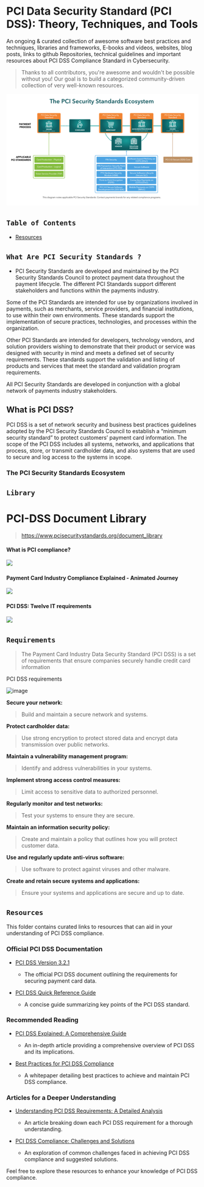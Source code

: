 # PCI Data Security Standard (PCI DSS): Theory, Techniques, and Tools


An ongoing & curated collection of awesome software best practices and techniques, libraries and frameworks, E-books and videos, websites, blog posts, links to github Repositories, technical guidelines and important resources about  PCI DSS Compliance Standard in Cybersecurity.
> Thanks to all contributors, you're awesome and wouldn't be possible without you! Our goal is to build a categorized community-driven collection of very well-known resources.


![ecossytem](https://github.com/paulveillard/cybersecurity-pci-dss-compliance/blob/main/img/pci_security_standard_ecosystem.png)

## `Table of Contents`
- [Resources](#resources)


## `What Are PCI Security Standards ?`
- PCI Security Standards are developed and maintained by the PCI Security Standards Council to protect payment data throughout the payment lifecycle. The different PCI Standards support different stakeholders and functions within the payments industry.

Some of the PCI Standards are intended for use by organizations involved in payments, such as merchants, service providers, and financial institutions, to use within their own environments. These standards support the implementation of secure practices, technologies, and processes within the organization.

Other PCI Standards are intended for developers, technology vendors, and solution providers wishing to demonstrate that their product or service was designed with security in mind and meets a defined set of security requirements. These standards support the validation and listing of products and services that meet the standard and validation program requirements.

All PCI Security Standards are developed in conjunction with a global network of payments industry stakeholders.


## What is PCI DSS?
PCI DSS is a set of network security and business best practices guidelines adopted by the PCI Security Standards Council to establish a “minimum security standard” to protect customers’ payment card information. The scope of the PCI DSS includes all systems, networks, and applications that process, store, or transmit cardholder data, and also systems that are used to secure and log access to the systems in scope.


### The PCI Security Standards Ecosystem

## `Library`

PCI-DSS Document Library
========================
> https://www.pcisecuritystandards.org/document_library

#### What is PCI compliance?
[![](https://i.ytimg.com/vi/b6xplJbic6s/hqdefault.jpg)](https://www.youtube.com/watch?v=b6xplJbic6s)

#### Payment Card Industry Compliance Explained - Animated Journey
[![](https://i.ytimg.com/vi/4MRKENpQqs8/hqdefault.jpg)](https://www.youtube.com/watch?v=4MRKENpQqs8)

#### PCI DSS: Twelve IT requirements
[![](https://i.ytimg.com/vi/HiN93kp6Dgc/hqdefault.jpg)](https://www.youtube.com/watch?v=HiN93kp6Dgc)

## `Requirements`
> The Payment Card Industry Data Security Standard (PCI DSS) is a set of requirements that ensure companies securely handle credit card information

PCI DSS requirements

![image](https://github.com/user-attachments/assets/79087e3e-d8ce-4cf6-b81b-f0a00df92f59)


**Secure your network:**
> Build and maintain a secure network and systems.

**Protect cardholder data:**
> Use strong encryption to protect stored data and encrypt data transmission over public networks.
 
**Maintain a vulnerability management program:**
> Identify and address vulnerabilities in your systems.

**Implement strong access control measures:**
> Limit access to sensitive data to authorized personnel.

**Regularly monitor and test networks:**
> Test your systems to ensure they are secure.

**Maintain an information security policy:**
> Create and maintain a policy that outlines how you will protect customer data. 

**Use and regularly update anti-virus software:** 

> Use software to protect against viruses and other malware.

**Create and retain secure systems and applications:**

> Ensure your systems and applications are secure and up to date.





## `Resources`

This folder contains curated links to resources that can aid in your understanding of PCI DSS compliance.

### Official PCI DSS Documentation

- [PCI DSS Version 3.2.1](https://www.pcisecuritystandards.org/documents/PCI_DSS_v3-2-1.pdf)
  - The official PCI DSS document outlining the requirements for securing payment card data.

- [PCI DSS Quick Reference Guide](https://www.pcisecuritystandards.org/documents/PCI_DSS_Quick_Reference_Guide.pdf)
  - A concise guide summarizing key points of the PCI DSS standard.

### Recommended Reading

- [PCI DSS Explained: A Comprehensive Guide](https://www.itgovernance.eu/blog/en/a-guide-to-the-4-pci-dss-compliance-levels)
  - An in-depth article providing a comprehensive overview of PCI DSS and its implications.

- [Best Practices for PCI DSS Compliance](https://www.bluefin.com/bluefin-news/12-best-practices-pci-dss-compliance/)
  - A whitepaper detailing best practices to achieve and maintain PCI DSS compliance.

### Articles for a Deeper Understanding

- [Understanding PCI DSS Requirements: A Detailed Analysis](https://www.endpointprotector.com/blog/pci-dss-compliance-what-is-pci-dss-requirements-best-practices/)
  - An article breaking down each PCI DSS requirement for a thorough understanding.

- [PCI DSS Compliance: Challenges and Solutions](https://cipher.com/blog/top-5-challenges-of-pci-dss-compliance/)
  - An exploration of common challenges faced in achieving PCI DSS compliance and suggested solutions.

Feel free to explore these resources to enhance your knowledge of PCI DSS compliance.


